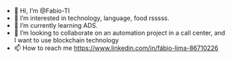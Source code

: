 - 👋 Hi, I’m @Fabio-TI
- 👀 I’m interested in technology, language, food rsssss.
- 🌱 I’m currently learning ADS.
- 💞️ I’m looking to collaborate on an automation project in a call center, and I want to use blockchain technology
- 📫 How to reach me https://www.linkedin.com/in/fábio-lima-86710226

<!---
Fabio-TI/Fabio-TI is a ✨ special ✨ repository because its `README.md` (this file) appears on your GitHub profile.
You can click the Preview link to take a look at your changes.
--->
